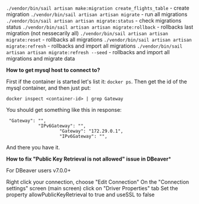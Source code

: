 `./vendor/bin/sail artisan make:migration create_flights_table` - create migration
`./vendor/bin/sail artisan artisan migrate` - run all migrations
`./vendor/bin/sail artisan artisan migrate:status` - check migrations status
`./vendor/bin/sail artisan artisan migrate:rollback` - rollbacks last migration (not nessecarily all)
`./vendor/bin/sail artisan artisan migrate:reset` - rollbacks all migrations
`./vendor/bin/sail artisan artisan migrate:refresh` - rollbacks and import all migrations
`./vendor/bin/sail artisan artisan migrate:refresh --seed` - rollbacks and import all migrations and migrate data

**How to get mysql host to connect to?**

First if the container is started let's list it: `docker ps`. Then get the id of the mysql container, and then just put:

`docker inspect <container-id> | grep Gateway`

You should get something like this in response:

```
 "Gateway": "",
            "IPv6Gateway": "",
                    "Gateway": "172.29.0.1",
                    "IPv6Gateway": "",
```

And there you have it. 

**How to fix "Public Key Retrieval is not allowed" issue in DBeaver***

For DBeaver users v7.0.0+

Right click your connection, choose "Edit Connection"
On the "Connection settings" screen (main screen) click on "Driver Properties" tab
Set the property allowPublicKeyRetrieval to true and useSSL to false



